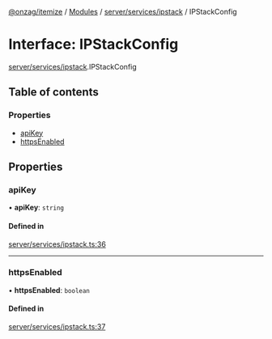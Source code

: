 [@onzag/itemize](../README.md) / [Modules](../modules.md) / [server/services/ipstack](../modules/server_services_ipstack.md) / IPStackConfig

# Interface: IPStackConfig

[server/services/ipstack](../modules/server_services_ipstack.md).IPStackConfig

## Table of contents

### Properties

- [apiKey](server_services_ipstack.IPStackConfig.md#apikey)
- [httpsEnabled](server_services_ipstack.IPStackConfig.md#httpsenabled)

## Properties

### apiKey

• **apiKey**: `string`

#### Defined in

[server/services/ipstack.ts:36](https://github.com/onzag/itemize/blob/73e0c39e/server/services/ipstack.ts#L36)

___

### httpsEnabled

• **httpsEnabled**: `boolean`

#### Defined in

[server/services/ipstack.ts:37](https://github.com/onzag/itemize/blob/73e0c39e/server/services/ipstack.ts#L37)
